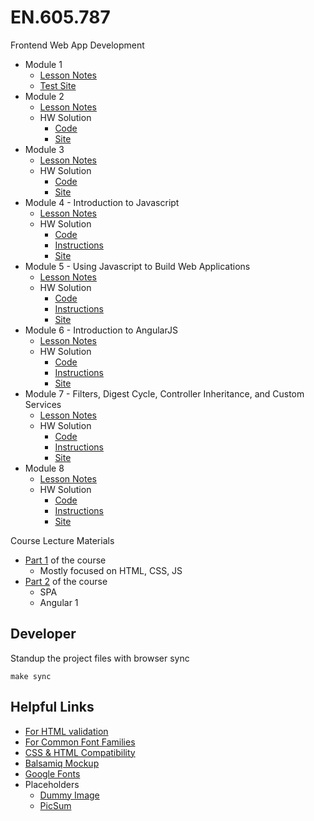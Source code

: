 # EN.605.787

Frontend Web App Development

- Module 1
  - [Lesson Notes](./module_1/README.md)
  - [Test Site](https://deleomike.github.io/EN.605.787/module_1/test_site)
- Module 2
  - [Lesson Notes](./module_2/README.md)
  - HW Solution
    - [Code](./module_2/solution/)
    - [Site](https://deleomike.github.io/EN.605.787/module_2/solution/)
- Module 3
  - [Lesson Notes](./module_3/README.md)
  - HW Solution
    - [Code](./module_3/solution/)
    - [Site](https://deleomike.github.io/EN.605.787/module_3/solution/)
- Module 4 - Introduction to Javascript
  - [Lesson Notes](./module_4/README.md)
  - HW Solution
    - [Code](./module_4/solution)
    - [Instructions](./module_4/solution/README.md)
    - [Site](https://deleomike.github.io/EN.605.787/module_4/solution/)
- Module 5 - Using Javascript to Build Web Applications
  - [Lesson Notes](./module_5/README.md)
  - HW Solution
    - [Code](./module_5/solution)
    - [Instructions](./module_5/solution/README.md)
    - [Site](https://deleomike.github.io/EN.605.787/module_5/solution/)
- Module 6 - Introduction to AngularJS
  - [Lesson Notes](./module_6/README.md)
  - HW Solution
    - [Code](./module_6/solution)
    - [Instructions](./module_6/solution/README.md)
    - [Site](https://deleomike.github.io/EN.605.787/module_6/solution/)
- Module 7 - Filters, Digest Cycle, Controller Inheritance, and Custom Services
  - [Lesson Notes](./module_7/README.md)
  - HW Solution
    - [Code](./module_7/solution)
    - [Instructions](./module_7/solution/README.md)
    - [Site](https://deleomike.github.io/EN.605.787/module_7/solution/)
- Module 8
  - [Lesson Notes](./module_8/README.md)
  - HW Solution
    - [Code](./module_8/solution)
    - [Instructions](./module_8/solution/README.md)
    - [Site](https://deleomike.github.io/EN.605.787/module_8/solution/)

Course Lecture Materials

- [Part 1](./course_materials/fullstack-course4/) of the course
  - Mostly focused on HTML, CSS, JS
- [Part 2](./course_materials/fullstack-course5/) of the course
  - SPA
  - Angular 1

## Developer

Standup the project files with browser sync

```
make sync
```

## Helpful Links

- [For HTML validation](https://validator.w3.org)
- [For Common Font Families](http://www.w3schools.com/cssref/css_websafe_fonts.asp)
- [CSS & HTML Compatibility](https://caniuse.com)
- [Balsamiq Mockup](https://balsamiq.com)
- [Google Fonts](https://www.google.com/fonts)
- Placeholders
  - [Dummy Image](https://dummyimage.com)
  - [PicSum](https://picsum.photos)